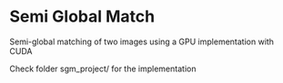 # Semi Global Match
Semi-global matching of two images using a GPU implementation with CUDA

Check folder sgm_project/ for the implementation
